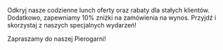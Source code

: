 

Odkryj nasze codzienne lunch oferty oraz rabaty dla stałych klientów. Dodatkowo, zapewniamy 10% zniżki na zamówienia na wynos. Przyjdź i skorzystaj z naszych specjalnych wydarzeń!

Zapraszamy do naszej Pierogarni!
